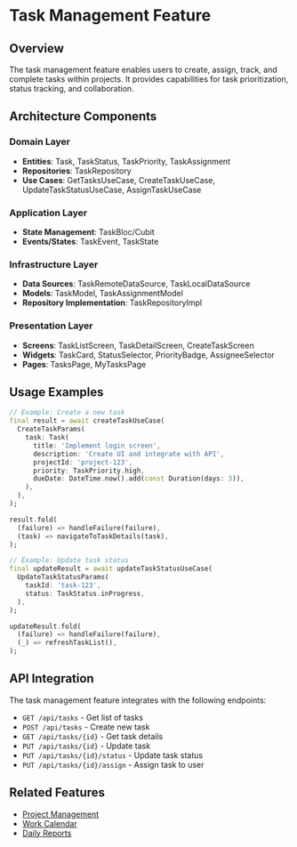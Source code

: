 # Task Management Feature

## Overview
The task management feature enables users to create, assign, track, and complete tasks within projects. It provides capabilities for task prioritization, status tracking, and collaboration.

## Architecture Components

### Domain Layer
- **Entities**: Task, TaskStatus, TaskPriority, TaskAssignment
- **Repositories**: TaskRepository
- **Use Cases**: GetTasksUseCase, CreateTaskUseCase, UpdateTaskStatusUseCase, AssignTaskUseCase

### Application Layer
- **State Management**: TaskBloc/Cubit
- **Events/States**: TaskEvent, TaskState

### Infrastructure Layer
- **Data Sources**: TaskRemoteDataSource, TaskLocalDataSource
- **Models**: TaskModel, TaskAssignmentModel
- **Repository Implementation**: TaskRepositoryImpl

### Presentation Layer
- **Screens**: TaskListScreen, TaskDetailScreen, CreateTaskScreen
- **Widgets**: TaskCard, StatusSelector, PriorityBadge, AssigneeSelector
- **Pages**: TasksPage, MyTasksPage

## Usage Examples

```dart
// Example: Create a new task
final result = await createTaskUseCase(
  CreateTaskParams(
    task: Task(
      title: 'Implement login screen',
      description: 'Create UI and integrate with API',
      projectId: 'project-123',
      priority: TaskPriority.high,
      dueDate: DateTime.now().add(const Duration(days: 3)),
    ),
  ),
);

result.fold(
  (failure) => handleFailure(failure),
  (task) => navigateToTaskDetails(task),
);

// Example: Update task status
final updateResult = await updateTaskStatusUseCase(
  UpdateTaskStatusParams(
    taskId: 'task-123',
    status: TaskStatus.inProgress,
  ),
);

updateResult.fold(
  (failure) => handleFailure(failure),
  (_) => refreshTaskList(),
);
```

## API Integration

The task management feature integrates with the following endpoints:
- `GET /api/tasks` - Get list of tasks
- `POST /api/tasks` - Create new task
- `GET /api/tasks/{id}` - Get task details
- `PUT /api/tasks/{id}` - Update task
- `PUT /api/tasks/{id}/status` - Update task status
- `PUT /api/tasks/{id}/assign` - Assign task to user

## Related Features
- [Project Management](/docs/features/project_management/README.md)
- [Work Calendar](/docs/features/work_calendar/README.md)
- [Daily Reports](/docs/features/daily_reports/README.md)
